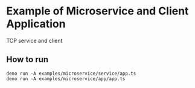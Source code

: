 # Example of Microservice and Client Application

TCP service and client

## How to run

```
deno run -A examples/microservice/service/app.ts
deno run -A examples/microservice/app/app.ts
```
